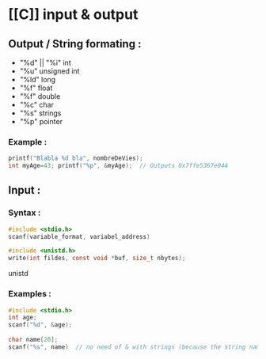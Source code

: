 # [[C]] input & output
## Output / String formating :
- "%d" || "%i" 	int
- "%u"	unsigned int
- "%ld"	long
- "%f"	float
- "%f"	double
- "%c"	char
- "%s"	strings
- "%p"	pointer		
### Example :
```C
printf("Blabla %d bla", nombreDeVies);
int myAge=43; printf("%p", &myAge);  // Outputs 0x7ffe5367e044
```

## Input :
### Syntax :
```C
#include <stdio.h>
scanf(variable_format, variabel_address)
```
```C
#include <unistd.h>
write(int fildes, const void *buf, size_t nbytes);
```
unistd
### Examples :
```C
#include <stdio.h>
int age; 
scanf("%d", &age);  
	
char name[20]; 
scanf("%s", name)  // no need of & with strings (because the string name is a pointer to the first character)
```
